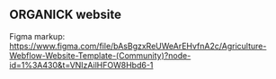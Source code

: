 ## ORGANICK website

Figma markup:
https://www.figma.com/file/bAsBgzxReUWeArEHvfnA2c/Agriculture-Webflow-Website-Template-(Community)?node-id=1%3A430&t=VNIzAilHFOW8Hbd6-1



 
